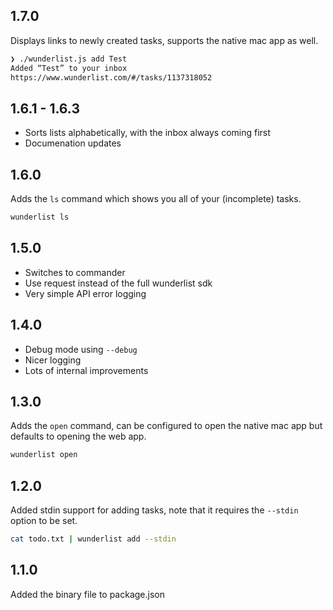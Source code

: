 ## 1.7.0

Displays links to newly created tasks, supports the native mac app as well.

```sh
❯ ./wunderlist.js add Test
Added “Test” to your inbox
https://www.wunderlist.com/#/tasks/1137318052
```

## 1.6.1 - 1.6.3

- Sorts lists alphabetically, with the inbox always coming first
- Documenation updates

## 1.6.0

Adds the `ls` command which shows you all of your (incomplete) tasks.

```sh
wunderlist ls
```

## 1.5.0

- Switches to commander
- Use request instead of the full wunderlist sdk
- Very simple API error logging

## 1.4.0

- Debug mode using `--debug`
- Nicer logging
- Lots of internal improvements

## 1.3.0

Adds the `open` command, can be configured to open the native mac app but
defaults to opening the web app.

```sh
wunderlist open
```

## 1.2.0

Added stdin support for adding tasks, note that it requires the `--stdin`
option to be set.

```sh
cat todo.txt | wunderlist add --stdin
```

## 1.1.0

Added the binary file to package.json
